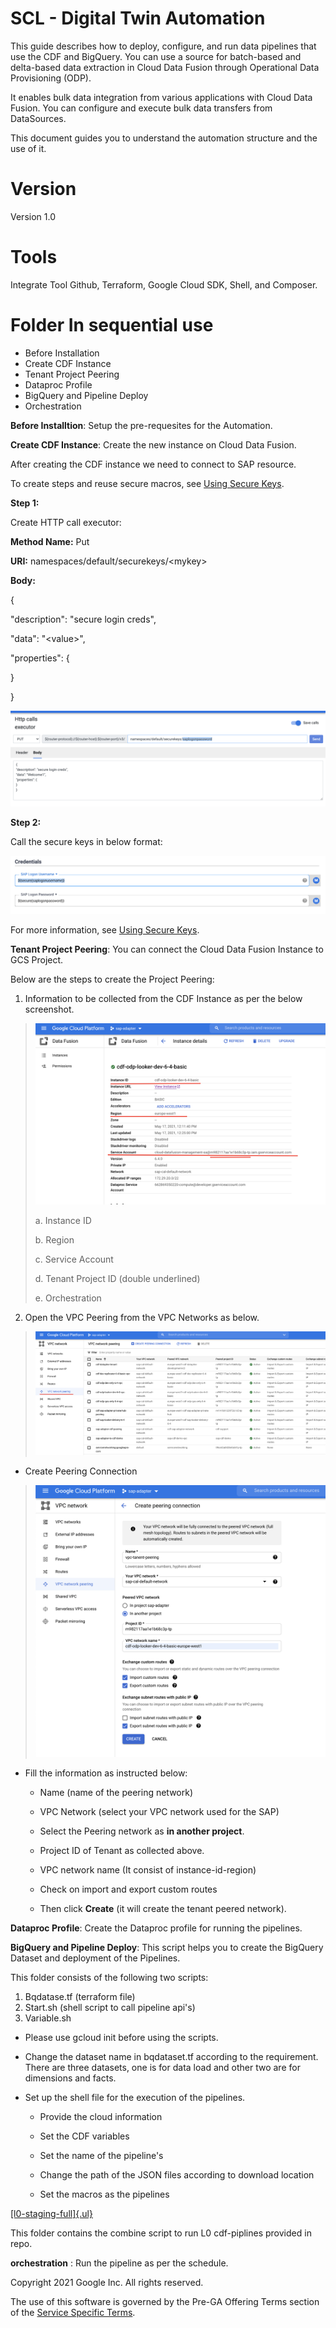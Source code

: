 # **SCL - Digital Twin Automation**

This guide describes how to deploy, configure, and run data pipelines that use the CDF and BigQuery. You can use a source for batch-based and delta-based data extraction in Cloud Data Fusion through Operational Data Provisioning (ODP).

It enables bulk data integration from various applications with Cloud Data Fusion. You can configure and execute bulk data transfers from DataSources.

This document guides you to understand the automation structure and the use of it. 

# **Version**

Version 1.0

# **Tools** 

Integrate Tool Github, Terraform, Google Cloud SDK, Shell, and Composer.

# **Folder In sequential use**

-   Before Installation
-   Create CDF Instance
-   Tenant Project Peering
-   Dataproc Profile
-   BigQuery and Pipeline Deploy
-   Orchestration

**Before Installtion**: Setup the pre-requesites for the Automation.

**Create CDF Instance**: Create the new instance on Cloud Data Fusion.

After creating the CDF instance we need to connect to SAP resource. 

To create steps and reuse secure macros, see [Using Secure Keys](https://cdap.atlassian.net/wiki/spaces/DOCS/pages/801767425/Using+Secure+Keys).

**Step 1:**

Create HTTP call executor:

**Method Name:** Put

**URI:** namespaces/default/securekeys/\<mykey>

**Body:**

{

\"description\": \"secure login creds\",

\"data\": \"\<value>\",

\"properties\": {

}

}

![](.//media/image2.png)

**Step 2:**

Call the secure keys in below format:

![](.//media/image5.png)

For more information, see [Using Secure Keys](https://cdap.atlassian.net/wiki/spaces/DOCS/pages/801767425/Using+Secure+Keys).

**Tenant Project Peering**: You can connect the Cloud Data Fusion Instance to GCS Project.

Below are the steps to create the Project Peering:

1.   Information to be collected from the CDF Instance as per the below screenshot.

> ![](.//media/image6.png)
>
> a. Instance ID
>
> b. Region
>
> c. Service Account
>
> d. Tenant Project ID (double underlined)
> 
> e. Orchestration

2.   Open the VPC Peering from the VPC Networks as below.

> ![](.//media/image4.png)

-   Create Peering Connection

> ![](.//media/image3.png)

-   Fill the information as instructed below:

    -   Name (name of the peering network)

    -   VPC Network (select your VPC network used for the SAP)

    -   Select the Peering network as **in another project**.

    -   Project ID of Tenant as collected above.

    -   VPC network name (It consist of instance-id-region)

    -   Check on import and export custom routes

    -   Then click **Create** (it will create the tenant peered network).

**Dataproc Profile**: Create the Dataproc profile for running the pipelines. 

**BigQuery and Pipeline Deploy**: This script helps you to create the BigQuery Dataset and deployment of the Pipelines.

This folder consists of the following two scripts: 
1. Bqdatase.tf (terraform file)
2. Start.sh (shell script to call pipeline api's)
3. Variable.sh
-   Please use gcloud init before using the scripts.

-   Change the dataset name in bqdataset.tf according to the requirement. There are three datasets, one is for data load and other two are for dimensions and facts.

-   Set up the shell file for the execution of the pipelines.

    -   Provide the cloud information

    -   Set the CDF variables

    -   Set the name of the pipeline's

    -   Change the path of the JSON files according to download location

    -   Set the macros as the pipelines

[[l0-staging-full]{.ul}](https://github.com/cloudsufi/scl-twin/tree/master/automation/l0-staging-full)

This folder contains the combine script to run L0 cdf-piplines provided
in repo.

**orchestration** : Run the pipeline as per the schedule.


Copyright 2021 Google Inc. All rights reserved.

The use of this software is governed by the Pre-GA Offering Terms section of the [Service Specific Terms](https://cloud.google.com/terms/service-terms#general-service-terms).
